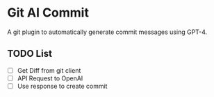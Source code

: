 # Git AI Commit

A git plugin to automatically generate commit messages using GPT-4.

## TODO List

- [ ] Get Diff from git client
- [ ] API Request to OpenAI
- [ ] Use response to create commit
